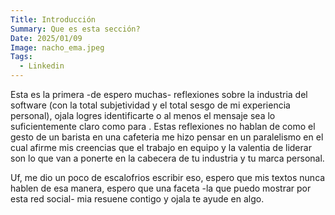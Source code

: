 ```yaml
---
Title: Introducción
Summary: Que es esta sección?
Date: 2025/01/09
Image: nacho_ema.jpeg
Tags:
  - Linkedin
---
```


Esta es la primera -de espero muchas- reflexiones sobre la industria del software (con la total subjetividad y el total sesgo de mi experiencia personal), ojala logres identificarte o al menos
el mensaje sea lo suficientemente claro como para .
Estas reflexiones no hablan de como el gesto de un barista en una cafeteria me hizo pensar en un paralelismo en el cual afirme mis creencias que el trabajo en equipo y
la valentia de liderar son lo que van a ponerte en la cabecera de tu industria y tu marca personal.

Uf, me dio un poco de escalofrios escribir eso, espero que mis textos nunca hablen de esa manera, espero que una faceta -la que puedo mostrar por esta red social- mia resuene
contigo y ojala te ayude en algo.
